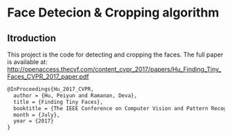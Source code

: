 # Face Detecion & Cropping algorithm  
###  
## Itroduction  
This project is the code for detecting and cropping the faces. The full paper is available at: http://openaccess.thecvf.com/content_cvpr_2017/papers/Hu_Finding_Tiny_Faces_CVPR_2017_paper.pdf  
```latex
@InProceedings{Hu_2017_CVPR,
  author = {Hu, Peiyun and Ramanan, Deva},
  title = {Finding Tiny Faces},
  booktitle = {The IEEE Conference on Computer Vision and Pattern Recognition (CVPR)},
  month = {July},
  year = {2017}
}
```  

